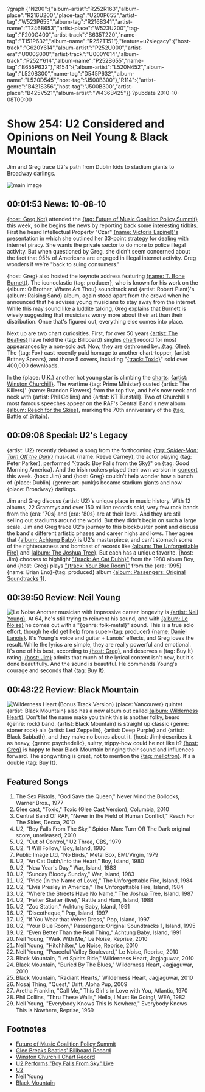 ?graph {"N200":{"album-artist":"R252R163","album-place":"R216U200","place-tag":"U200P655","artist-tag":"W523P655","album-tag":"R216B341","artist-name":"T246B653","artist-place":"W523U200","tag-tag":"F200G400","artist-track":"B635T220","name-tag":"T151P632","album-name":"R252T151"},"feature~u2slegacy":{"host-track":"G620Y614","album-artist":"P252U000","artist-era":"U000S000","artist-track":"U000Y614","album-track":"P252Y614","album-name":"P252B655","name-tag":"B655P632"},"R154":{"album-artist":"L520N452","album-tag":"L520B300","name-tag":"D545P632","album-name":"L520D545","host-tag":"J500B300"},"R114":{"artist-genre":"B421S356","host-tag":"J500B300","artist-place":"B425V521","album-artist":"W436B425"}}
?pubdate 2010-10-08T00:00

# Show 254: U2 Considered and Opinions on Neil Young & Black Mountain
Jim and Greg trace U2's path from Dublin kids to stadium giants to Broadway darlings.

![main image](http://static.soundopinions.org/images/2010/u2.jpg)

## 00:01:53 News: 10-08-10
[{host: Greg Kot}](http://leisureblogs.chicagotribune.com/turn_it_up/future-of-music-2010/%20%20) attended the [{tag: Future of Music Coalition Policy Summit}](http://futureofmusic.org/events/future-music-policy-summit-2010) this week, so he begins the news by reporting back some interesting tidbits. First he heard Intellectual Property "Czar" [{name: Victoria Espinel}'s](http://www.whitehouse.gov/omb/intellectualproperty) presentation in which she outlined her 33-point strategy for dealing with internet piracy. She wants the private sector to do more to police illegal activity. But when questioned by Greg, she didn't seem concerned about the fact that 95% of Americans are engaged in illegal internet activity. Greg wonders if we're "back to suing consumers."

{host: Greg} also hosted the keynote address featuring [{name: T. Bone Burnett}](http://www.tboneburnett.com/). The iconoclastic {tag: producer}, who is known for his work on the {album: O Brother, Where Art Thou} soundtrack and {artist: Robert Plant}'s {album: Raising Sand} album, again stood apart from the crowd when he announced that he advises young musicians to stay away from the internet. While this may sound like a luddite talking, Greg explains that Burnett is wisely suggesting that musicians worry more about their art than their distribution. Once that's figured out, everything else comes into place.

Next up are two chart curiosities. First, for over 50 years [{artist: The Beatles}](http://www.thebeatles.com/) have held the {tag: Billboard} singles [chart](http://www.billboard.com/charts/hot-100) record for most appearances by a non-solo act. Now, they are dethroned by...[{tag: Glee}](http://www.fox.com/glee/). The {tag: Fox} cast recently paid homage to another chart-topper, {artist: Britney Spears}, and those 5 covers, including "[{track: Toxic}](http://www.hulu.com/watch/182255/glee-toxic)" sold over 400,000 downloads.

In the {place: U.K.} another hot young star is climbing the [charts](http://www.guardian.co.uk/music/2010/oct/04/winston-churchill-uk-album-charts): [{artist: Winston Churchill}](http://nobelprize.org/nobel_prizes/literature/laureates/1953/churchill-bio.html). The wartime {tag: Prime Minister} ousted {artist: The Killers}' {name: Brandon Flowers} from the top five, and he's now neck and neck with {artist: Phil Collins} and {artist: KT Tunstall}. Two of Churchill's most famous speeches appear on the RAF's Central Band's new album [{album: Reach for the Skies}](http://www.decca.com/releases/the-royal-air-force-central-band-reach-for-the-skies-38020), marking the 70th anniversary of the [{tag: Battle of Britain}](http://www.bbc.co.uk/history/battle_of_britain).

## 00:09:08 Special: U2's Legacy
{artist: U2} recently debuted a song from the forthcoming [*{tag: Spider-Man: Turn Off the Dark}*](http://spidermanonbroadway.marvel.com/) musical. {name: Reeve Carney}, the actor playing {tag: Peter Parker}, performed "{track: Boy Falls from the Sky}" on {tag: Good Morning America}. And the Irish rockers played their own version in [concert](http://www.youtube.com/watch?v=ULboD3Dcbns) this week. {host: Jim} and {host: Greg} couldn't help wonder how a bunch of {place: Dublin} {genre: art-punk}s became stadium giants and now {place: Broadway} darlings.

Jim and Greg discuss {artist: U2}'s unique place in music history. With 12 albums, 22 Grammys and over 150 million records sold, very few rock bands from the {era: '70s} and {era: '80s} are at their level. And they are still selling out stadiums around the world. But they didn't begin on such a large scale. Jim and Greg trace U2's journey to this blockbuster point and discuss the band's different artistic phases and career highs and lows. They agree that [{album: Achtung Baby}](http://www.allmusic.com/cg/amg.dll?p=amg&sql=10:wpfyxq95ldde) is U2's masterpiece, and can't stomach some of the righteousness and bombast of records like [{album: The Unforgettable Fire}](http://en.wikipedia.org/wiki/The_Unforgettable_Fire) and [{album: The Joshua Tree}](http://www.allmusic.com/cg/amg.dll?p=amg&sql=10:0pfyxq95ldde). But each has a unique favorite. {host: Jim} chooses to highlight ["{track: An Cat Dubh}"](http://en.wikipedia.org/wiki/An_Cat_Dubh_/_Into_the_Heart) from the 1980 album Boy, and {host: Greg} plays ["{track: Your Blue Room}"](http://www.u2.com/news/title/blue-room) from the {era: 1995} {name: Brian Eno}-{tag: produced} album [{album: Passengers: Original Soundtracks 1}](http://en.wikipedia.org/wiki/Original_Soundtracks_1).

## 00:39:50 Review: Neil Young
![Le Noise](http://is4.mzstatic.com/image/thumb/Music/v4/26/22/08/26220857-c5bb-872c-61aa-adaf53c5ac76/source/600x600bb.jpg "147370/433823242")
Another musician with impressive career longevity is [{artist: Neil Young}](http://www.neilyoung.com/). At 64, he's still trying to reinvent his sound, and with [{album: Le Noise}](http://www.amazon.com/Noise-Neil-Young/dp/B003ZBJ0ZM) he comes out with a "{genre: folk-metal}" sound. This is a true solo effort, though he did get help from super-{tag: producer} [{name: Daniel Lanois}](http://www.daniellanois.com/). It's Young's voice and guitar + Lanois' effects, and Greg loves the result. While the lyrics are simple, they are really powerful and emotional. It's one of his best, according to [{host: Greg}](http://leisureblogs.chicagotribune.com/turn_it_up/2010/09/album-review-neil-young-le-noise.html), and deserves a {tag: Buy It} rating. [{host: Jim}](http://blogs.vocalo.org/jderogatis/2010/10/album-review-neil-young-%e2%80%9cle-noise%e2%80%9d/38624) admits that much of the lyrical content isn't new, but it's done beautifully. And the sound is beautiful. He commends Young's courage and seconds that {tag: Buy It}.

## 00:48:22 Review: Black Mountain
![Wilderness Heart (Bonus Track Version)](https://sound-images.s3.amazonaws.com/images/2017/black-mountain-wilderness-heart-cover-art.jpg)
{place: Vancouver} quintet {artist: Black Mountain} also has a new album out called [{album: Wilderness Heart}](http://www.jagjaguwar.com/onesheet.php?cat=JAG175). Don't let the name make you think this is another folky, beard {genre: rock} band. {artist: Black Mountain} is straight up classic {genre: stoner rock} ala {artist: Led Zeppelin}, {artist: Deep Purple} and {artist: Black Sabbath}, and they make no bones about it. {host: Jim} describes it as heavy, {genre: psychedelic}, sultry, trippy-how could he not like it? [{host: Greg}](http://leisureblogs.chicagotribune.com/turn_it_up/black-mountain/) is happy to hear Black Mountain bringing their sound and influences forward. The songwriting is great, not to mention the [{tag: mellotron}](http://en.wikipedia.org/wiki/Mellotron). It's a double {tag: Buy It}. 

## Featured Songs
1. The Sex Pistols, "God Save the Queen," Never Mind the Bollocks, Warner Bros., 1977
2. Glee cast, "Toxic," Toxic (Glee Cast Version), Columbia, 2010
3. Central Band Of RAF, "Never in the Field of Human Conflict," Reach For The Skies, Decca, 2010
4. U2, "Boy Falls From The Sky," Spider-Man: Turn Off The Dark original score, unreleased, 2010
5. U2, "Out of Control," U2 Three, CBS, 1979
6. U2, "I Will Follow," Boy, Island, 1980
7. Public Image Ltd, "No Birds," Metal Box, EMI/Virgin, 1979
8. U2, "An Cat Dubh/Into the Heart," Boy, Island, 1980
9. U2, "New Year's Day," War, Island, 1983
10. U2, "Sunday Bloody Sunday," War, Island, 1983
11. U2, "Pride (In the Name of Love)," The Unforgettable Fire, Island, 1984
12. U2, "Elvis Presley in America," The Unforgettable Fire, Island, 1984
13. U2, "Where the Streets Have No Name," The Joshua Tree, Island, 1987
14. U2, "Helter Skelter (live)," Rattle and Hum, Island, 1988
15. U2, "Zoo Station," Achtung Baby, Island, 1991
16. U2, "Discotheque," Pop, Island, 1997
17. U2, "If You Wear that Velvet Dress," Pop, Island, 1997
18. U2, "Your Blue Room," Passengers: Original Soundtracks 1, Island, 1995
19. U2, "Even Better Than the Real Thing," Achtung Baby, Island, 1991
20. Neil Young, "Walk With Me," Le Noise, Reprise, 2010
21. Neil Young, "Hitchhiker," Le Noise, Reprise, 2010
22. Neil Young, "Peaceful Valley Boulevard," Le Noise, Reprise, 2010
23. Black Mountain, "Let Spirits Ride," Wilderness Heart, Jagjaguwar, 2010
24. Black Mountain, "Buried By The Blues," Wilderness Heart, Jagjaguwar, 2010
25. Black Mountain, "Radiant Hearts," Wilderness Heart, Jagjaguwar, 2010
26. Nosaj Thing, "Quest," Drift, Alpha Pup, 2009
27. Aretha Franklin, "Call Me," This Girl's in Love with You, Atlantic, 1970
28. Phil Collins, "Thru These Walls," Hello, I Must Be Going!, WEA, 1982
29. Neil Young, "Everybody Knows This Is Nowhere," Everybody Knows This Is Nowhere, Reprise, 1969

## Footnotes
- [Future of Music Coalition Policy Summit](http://futureofmusic.org/events/future-music-policy-summit-2010)
- [Glee Breaks Beatles' Billboard Record](http://www.billboard.com/articles/news/955050/glee-cast-breaks-beatles-hot-100-record)
- [Winston Churchill Chart Record](http://www.theguardian.com/music/2010/oct/04/winston-churchill-uk-album-charts)
- [U2 Performs "Boy Falls From Sky" Live](https://www.youtube.com/watch?v=ULboD3Dcbns)
- [U2](http://www.u2.com/index/home)
- [Neil Young](http://www.neilyoung.com/monsanto/)
- [Black Mountain](http://jagjaguwar.com/artist.php?name=blackmountain)

